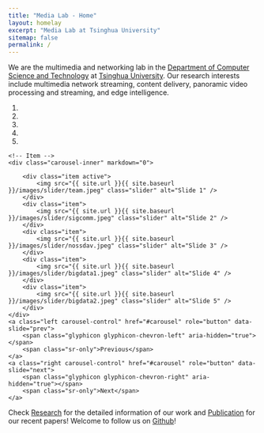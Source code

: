 ```yaml
---
title: "Media Lab - Home"
layout: homelay
excerpt: "Media Lab at Tsinghua University"
sitemap: false
permalink: /
---
```


We are the multimedia and networking lab in the [Department of Computer Science and Technology](http://www.cs.tsinghua.edu.cn/) at [Tsinghua University](https://www.tsinghua.edu.cn).
Our research interests include multimedia network streaming, content delivery, panoramic video processing and streaming, and edge intelligence.

<div markdown="0" id="carousel" class="carousel slide" data-ride="carousel" data-interval="5000" data-pause="hover" >
    <!-- Menu -->
    <ol class="carousel-indicators">
        <li data-target="#carousel" data-slide-to="0" class="active"></li>
        <li data-target="#carousel" data-slide-to="1"></li>
        <li data-target="#carousel" data-slide-to="2"></li>
        <li data-target="#carousel" data-slide-to="3"></li>
        <li data-target="#carousel" data-slide-to="4"></li>
    </ol>

    <!-- Item -->
    <div class="carousel-inner" markdown="0">

        <div class="item active">
            <img src="{{ site.url }}{{ site.baseurl }}/images/slider/team.jpeg" class="slider" alt="Slide 1" />
        </div>
        <div class="item">
            <img src="{{ site.url }}{{ site.baseurl }}/images/slider/sigcomm.jpeg" class="slider" alt="Slide 2" />
        </div>
        <div class="item">
            <img src="{{ site.url }}{{ site.baseurl }}/images/slider/nossdav.jpeg" class="slider" alt="Slide 3" />
        </div>
        <div class="item">
            <img src="{{ site.url }}{{ site.baseurl }}/images/slider/bigdata1.jpeg" class="slider" alt="Slide 4" />
        </div>
        <div class="item">
            <img src="{{ site.url }}{{ site.baseurl }}/images/slider/bigdata2.jpeg" class="slider" alt="Slide 5" />
        </div>
    </div>
    <a class="left carousel-control" href="#carousel" role="button" data-slide="prev">
        <span class="glyphicon glyphicon-chevron-left" aria-hidden="true"></span>
        <span class="sr-only">Previous</span>
    </a>
    <a class="right carousel-control" href="#carousel" role="button" data-slide="next">
        <span class="glyphicon glyphicon-chevron-right" aria-hidden="true"></span>
        <span class="sr-only">Next</span>
    </a>
</div>

Check [Research](/research) for the detailed information of our work and [Publication](/publications) for our recent papers!
Welcome to follow us on [Github](https://github.com/thu-media)!
